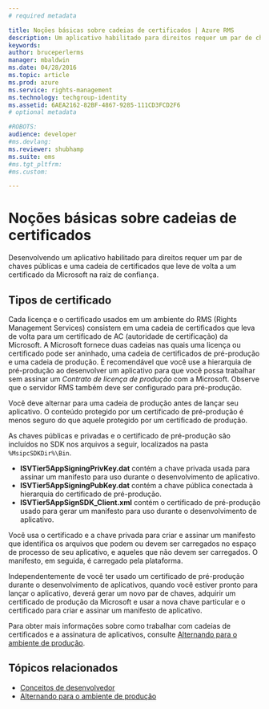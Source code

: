 ```yaml
---
# required metadata

title: Noções básicas sobre cadeias de certificados | Azure RMS
description: Um aplicativo habilitado para direitos requer um par de chaves públicas e uma cadeia de certificados que leve de volta a um certificado da Microsoft na raiz de confiança
keywords:
author: bruceperlerms
manager: mbaldwin
ms.date: 04/28/2016
ms.topic: article
ms.prod: azure
ms.service: rights-management
ms.technology: techgroup-identity
ms.assetid: 6AEA2162-82BF-4867-9285-111CD3FCD2F6
# optional metadata

#ROBOTS:
audience: developer
#ms.devlang:
ms.reviewer: shubhamp
ms.suite: ems
#ms.tgt_pltfrm:
#ms.custom:

---
```


# Noções básicas sobre cadeias de certificados

Desenvolvendo um aplicativo habilitado para direitos requer um par de chaves públicas e uma cadeia de certificados que leve de volta a um certificado da Microsoft na raiz de confiança.

## Tipos de certificado

Cada licença e o certificado usados em um ambiente do RMS (Rights Management Services) consistem em uma cadeia de certificados que leva de volta para um certificado de AC (autoridade de certificação) da Microsoft. A Microsoft fornece duas cadeias nas quais uma licença ou certificado pode ser aninhado, uma cadeia de certificados de pré-produção e uma cadeia de produção. É recomendável que você use a hierarquia de pré-produção ao desenvolver um aplicativo para que você possa trabalhar sem assinar um *Contrato de licença de produção* com a Microsoft. Observe que o servidor RMS também deve ser configurado para pré-produção.

Você deve alternar para uma cadeia de produção antes de lançar seu aplicativo. O conteúdo protegido por um certificado de pré-produção é menos seguro do que aquele protegido por um certificado de produção.

As chaves públicas e privadas e o certificado de pré-produção são incluídos no SDK nos arquivos a seguir, localizados na pasta `%MsipcSDKDir%\Bin`.

- **ISVTier5AppSigningPrivKey.dat** contém a chave privada usada para assinar um manifesto para uso durante o desenvolvimento de aplicativo.
- **ISVTier5AppSigningPubKey.dat** contém a chave pública conectada à hierarquia do certificado de pré-produção.
- **ISVTier5AppSignSDK_Client.xml** contém o certificado de pré-produção usado para gerar um manifesto para uso durante o desenvolvimento de aplicativo.

 

Você usa o certificado e a chave privada para criar e assinar um manifesto que identifica os arquivos que podem ou devem ser carregados no espaço de processo de seu aplicativo, e aqueles que não devem ser carregados. O manifesto, em seguida, é carregado pela plataforma.

Independentemente de você ter usado um certificado de pré-produção durante o desenvolvimento de aplicativos, quando você estiver pronto para lançar o aplicativo, deverá gerar um novo par de chaves, adquirir um certificado de produção da Microsoft e usar a nova chave particular e o certificado para criar e assinar um manifesto de aplicativo.

Para obter mais informações sobre como trabalhar com cadeias de certificados e a assinatura de aplicativos, consulte [Alternando para o ambiente de produção](switching-to-the-production-environment.md).

## Tópicos relacionados

* [Conceitos de desenvolvedor](ad-rms-concepts-nav.md)
* [Alternando para o ambiente de produção](switching-to-the-production-environment.md)
 

 


<!--HONumber=May16_HO2-->


